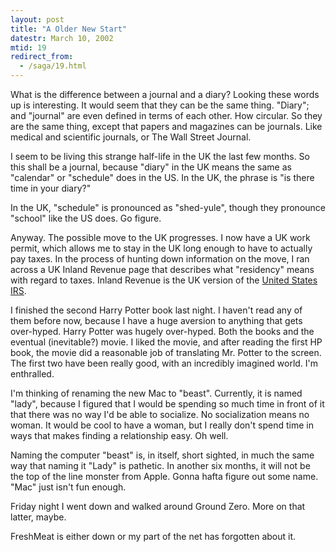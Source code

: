```yaml
---
layout: post
title: "A Older New Start"
datestr: March 10, 2002
mtid: 19
redirect_from:
  - /saga/19.html
---
```


What is the difference between a journal and a diary? Looking
these words up is interesting. It would seem that they can be the same thing.
"Diary"; and "journal" are even defined in terms of each
other. How circular. So they are the same thing, except that papers and magazines
can be journals. Like medical and scientific journals, or The Wall Street Journal.

I seem to be living this strange half-life in the UK the last few months. So
this shall be a journal, because "diary" in the UK means the same
as "calendar" or "schedule" does in the US. In the UK, the
phrase is "is there time in your diary?"

In the UK, "schedule" is pronounced as "shed-yule", though
they pronounce "school" like the US does. Go figure.

Anyway. The possible move to the UK progresses. I now have a UK work permit,
which allows me to stay in the UK long enough to have to actually pay taxes.
In the process of hunting down information on the move, I ran across a UK
Inland Revenue page that describes
what "residency" means with regard to taxes. Inland Revenue is
the UK version of the [United States IRS](https://www.irs.gov/).

I finished the second Harry Potter book last night. I haven't read any of them
before now, because I have a huge aversion to anything that gets over-hyped.
Harry Potter was hugely over-hyped. Both the books and the eventual (inevitable?)
movie. I liked the movie, and after reading the first HP book, the movie did
a reasonable job of translating Mr. Potter to the screen. The first two have
been really good, with an incredibly imagined world. I'm enthralled.

I'm thinking of renaming the new Mac to "beast". Currently, it is
named "lady", because I figured that I would be spending so much time
in front of it that there was no way I'd be able to socialize. No socialization
means no woman. It would be cool to have a woman, but I really don't spend time
in ways that makes finding a relationship easy. Oh well.

Naming the computer "beast" is, in itself, short sighted, in much
the same way that naming it "Lady" is pathetic. In another six months,
it will not be the top of the line monster from Apple. Gonna hafta figure out
some name. "Mac" just isn't fun enough.

Friday night I went down and walked around Ground Zero. More on that latter,
maybe.

FreshMeat is either down or my part of the net has forgotten about it.

